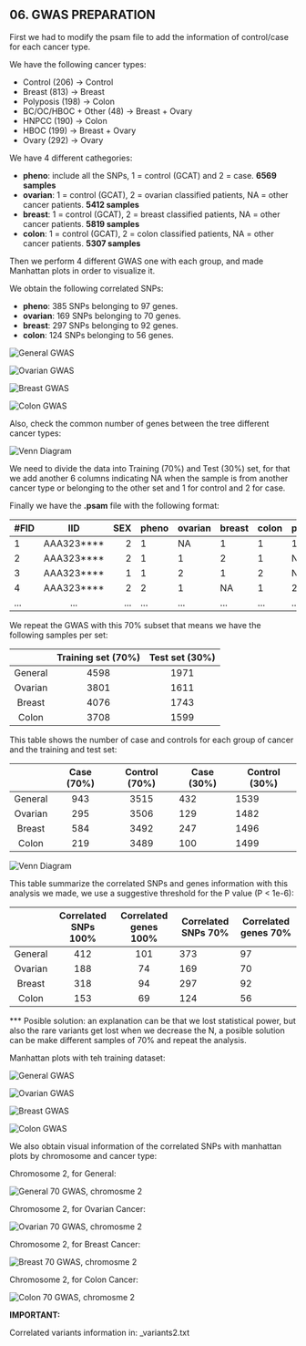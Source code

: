 
## 06. GWAS PREPARATION                                                               

First we had to modify the psam file to add the information of control/case for each cancer type. 

We have the following cancer types:

- Control (206)               -> Control 
- Breast (813)                -> Breast
- Polyposis (198)             -> Colon
- BC/OC/HBOC + Other (48)     -> Breast + Ovary 
- HNPCC (190)                 -> Colon
- HBOC (199)                  -> Breast + Ovary
- Ovary (292)                 -> Ovary

We have 4 different cathegories:
- **pheno**: include all the SNPs, 1 = control (GCAT) and 2 = case. **6569 samples**
- **ovarian**: 1 = control (GCAT), 2 = ovarian classified patients, NA = other cancer patients. **5412 samples**
- **breast**: 1 = control (GCAT), 2 = breast classified patients, NA = other cancer patients. **5819 samples**
- **colon**: 1 = control (GCAT), 2 = colon classified patients, NA = other cancer patients. **5307 samples**

Then we perform 4 different GWAS one with each group, and made Manhattan plots in order to visualize it. 

We obtain the following correlated SNPs:
- **pheno**: 385 SNPs belonging to 97 genes. 
- **ovarian**: 169 SNPs belonging to 70 genes.
- **breast**: 297 SNPs belonging to 92 genes.
- **colon**: 124 SNPs belonging to 56 genes. 

![General GWAS](graphs/general.png)

![Ovarian GWAS](graphs/general_ovarian.png)

![Breast GWAS](graphs/general_breast.png)

![Colon GWAS](graphs/general_colon.png)

Also, check the common number of genes between the tree different cancer types:

![Venn Diagram](graphs/VennDiagram.png)

We need to divide the data into Training (70%) and Test (30%) set, for that we add another 6 columns indicating NA when the sample is from another cancer type or belonging to the other set and 1 for control and 2 for case. 

Finally we have the **.psam** file with the following format:

| #FID |     IID    | SEX | pheno | ovarian | breast | colon | pheno_70 | pheno_30 | ovarian_70 | ovarian_30 | breast_70 | breast_30 | colon_70 | colon_30 |
|------|:----------:|----:|-------|---------|--------|-------|----------|----------|------------|------------|-----------|-----------|----------|----------|
| 1    | AAA323**** |   2 | 1     | NA      | 1      | 1     | 1        | NA       | 1          | NA         | NA        | 2         | 1        | 1        |
| 2    | AAA323**** |   2 | 1     | 1       | 2      | 1     | NA       | 1        | NA         | NA         | 1         | NA        | NA       | NA       |
| 3    | AAA323**** |   1 | 1     | 2       | 1      | 2     | NA       | 1        | 2          | NA         | 2         | NA        | 1        | NA       |
| 4    | AAA323**** | 2   | 2     | 1       | NA     | 1     | 2        | NA       | 1          | 1          | 2         | 2         | 2        | NA       |
| ...  | ...        | ... | ...   | ...     | ...    | ...   | ...      | ...      | ...        | ...        | ...       | ...       | ...      | ...      |

We repeat the GWAS with this 70% subset that means we have the following samples per set:

|         | Training set (70%) | Test set (30%) |
|:-------:|:------------------:|:--------------:|
| General |        4598        |      1971      |
| Ovarian |        3801        |      1611      |
|  Breast |        4076        |      1743      |
|  Colon  |        3708        |      1599      |

This table shows the number of case and controls for each group of cancer and the training and test set:

|         | Case (70%) | Control (70%) | Case (30%) | Control (30%) |
|:-------:|:----------:|:-------------:|------------|---------------|
| General |     943    |      3515     | 432        | 1539          |
| Ovarian |     295    |      3506     | 129        | 1482          |
|  Breast |     584    |      3492     | 247        | 1496          |
|  Colon  |     219    |      3489     | 100        | 1499          |


![Venn Diagram](graphs/70_VennDiagram.png)


This table summarize the correlated SNPs and genes information with this analysis we made, we use a suggestive threshold for the P value (P < 1e-6):

|         | Correlated SNPs 100% | Correlated genes 100% | Correlated SNPs 70% | Correlated genes 70% |
|:-------:|:--------------------:|:---------------------:|---------------------|----------------------|
| General |          412         |          101          | 373                 | 97                   |
| Ovarian |          188         |           74          | 169                 | 70                   |
|  Breast |          318         |           94          | 297                 | 92                   |
|  Colon  |          153         |           69          | 124                 | 56                   |

*** Posible solution: an explanation can be that we lost statistical power, but also the rare variants get lost when we decrease the N, a posible solution can be make different samples of 70% and repeat the analysis. 

Manhattan plots with teh training dataset:

![General GWAS](graphs/70_general.png)

![Ovarian GWAS](graphs/70_general_ovarian.png)

![Breast GWAS](graphs/70_general_breast.png)

![Colon GWAS](graphs/70_general_colon.png)

We also obtain visual information of the correlated SNPs with manhattan plots by chromosome and cancer type:

Chromosome 2, for General:

![General 70 GWAS, chromosme 2](graphs/70_Chr2_manhattan.png)

Chromosome 2, for Ovarian Cancer:

![Ovarian 70 GWAS, chromosme 2](graphs/70_Chr2_manhattan_ovarian.png)

Chromosome 2, for Breast Cancer:

![Breast 70 GWAS, chromosme 2](graphs/70_Chr2_manhattan_breast.png)

Chromosome 2, for Colon Cancer:

![Colon 70 GWAS, chromosme 2](graphs/70_Chr2_manhattan_colon.png)


**IMPORTANT:**

Correlated variants information in: <group>_variants2.txt 








